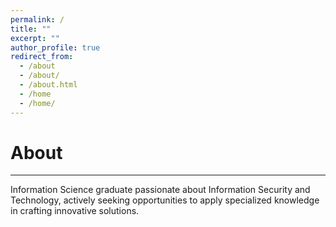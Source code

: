 ```yaml
---
permalink: /
title: ""
excerpt: ""
author_profile: true
redirect_from:
  - /about
  - /about/
  - /about.html
  - /home
  - /home/
---
```


About
======
------
Information Science graduate passionate about Information Security and Technology, actively seeking opportunities to apply specialized knowledge in crafting innovative solutions.

[//]: # ()
[//]: # (<br>Overview)

[//]: # (======)

[//]: # (------)

[//]: # (I'm someone who learns best through action and experience. Overtime I like to refine what I do to be more efficient.)

[//]: # ()
[//]: # (Like many other Jekyll-based GitHub Pages templates, academicpages makes you separate the website's content from its form. The content & metadata of your website are in structured markdown files, while various other files constitute the theme, specifying how to transform that content & metadata into HTML pages. You keep these various markdown &#40;.md&#41;, YAML &#40;.yml&#41;, HTML, and CSS files in a public GitHub repository. Each time you commit and push an update to the repository, the [GitHub pages]&#40;https://pages.github.com/&#41; service creates static HTML pages based on these files, which are hosted on GitHub's servers free of charge.)

[//]: # ()
[//]: # (Many of the features of dynamic content management systems &#40;like Wordpress&#41; can be achieved in this fashion, using a fraction of the computational resources and with far less vulnerability to hacking and DDoSing. You can also modify the theme to your heart's content without touching the content of your site. If you get to a point where you've broken something in Jekyll/HTML/CSS beyond repair, your markdown files describing your talks, publications, etc. are safe. You can rollback the changes or even delete the repository and start over -- just be sure to save the markdown files! Finally, you can also write scripts that process the structured data on the site, such as [this one]&#40;https://github.com/academicpages/academicpages.github.io/blob/master/talkmap.ipynb&#41; that analyzes metadata in pages about talks to display [a map of every location you've given a talk]&#40;https://academicpages.github.io/talkmap.html&#41;.)

[//]: # ()
[//]: # (<br>Plans)

[//]: # (======)

[//]: # (------)

[//]: # (While I continue my job search ofr 2024, I plan on working on several things.)

[//]: # (1. Finish election work for SJC in early March 2024.)

[//]: # (1. Finsih CompTIA Security+ cert. Continue working on several long certifications such as the CISSP, Blue Team)

[//]: # (1. Fixing )

[//]: # ()
[//]: # ()
[//]: # ()
